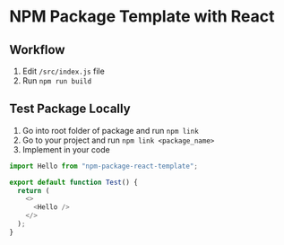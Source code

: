 # NPM Package Template with React

## Workflow

1. Edit `/src/index.js` file
2. Run `npm run build`

## Test Package Locally

1. Go into root folder of package and run `npm link`
2. Go to your project and run `npm link <package_name>`
3. Implement in your code <br>
```javascript
import Hello from "npm-package-react-template";

export default function Test() {
  return (
    <>
      <Hello />
    </>
  );
}
``` 
